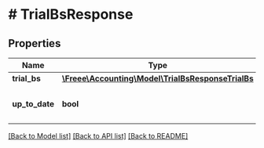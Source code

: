 # # TrialBsResponse

## Properties

Name | Type | Description | Notes
------------ | ------------- | ------------- | -------------
**trial_bs** | [**\Freee\Accounting\Model\TrialBsResponseTrialBs**](TrialBsResponseTrialBs.md) |  | 
**up_to_date** | **bool** | 集計結果が最新かどうか | 

[[Back to Model list]](../../README.md#documentation-for-models) [[Back to API list]](../../README.md#documentation-for-api-endpoints) [[Back to README]](../../README.md)


